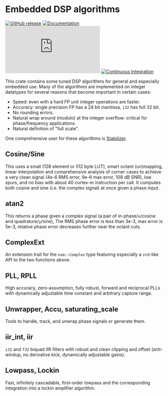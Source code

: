 # Embedded DSP algorithms

[![GitHub release](https://img.shields.io/github/v/release/quartiq/idsp?include_prereleases)](https://github.com/quartiq/idsp/releases)
[![Documentation](https://img.shields.io/badge/docs-online-success)](https://docs.rs/idsp)
[![QUARTIQ Matrix Chat](https://img.shields.io/matrix/quartiq:matrix.org)](https://matrix.to/#/#quartiq:matrix.org)
[![Continuous Integration](https://github.com/quartiq/idsp/actions/workflows/ci.yml/badge.svg)](https://github.com/quartiq/idsp/actions/workflows/ci.yml)

This crate contains some tuned DSP algorithms for general and especially embedded use.
Many of the algorithms are implemented on integer datatypes for several reasons that become important in certain cases:

* Speed: even with a hard FP unit integer operations are faster.
* Accuracy: single precision FP has a 24 bit mantissa, `i32` has full 32 bit.
* No rounding errors.
* Natural wrap around (modulo) at the integer overflow: critical for phase/frequency applications.
* Natural definition of "full scale".

One comprehensive user for these algorithms is [Stabilizer](https://github.com/quartiq/stabilizer).

## Cosine/Sine

This uses a small (128 element or 512 byte LUT), smart octant (un)mapping, linear interpolation and comprehensive analysis of corner cases to achieve a very clean signal (4e-6 RMS error, 9e-6 max error, 108 dB SNR), low spurs, and no bias with about 40 cortex-m instruction per call. It computes both cosine and sine (i.e. the complex signal) at once given a phase input.

## atan2

This returns a phase given a complex signal (a pair of in-phase/`x`/cosine and quadrature/`y`/sine), The RMS phase error is less than 3e-3, max error is 5e-3, relative phase error decreases further near the octant cuts.

## ComplexExt

An extension trait for the `num::Complex` type featuring especially a `std`-like API to the two functions above.

## PLL, RPLL

High accuracy, zero-assumption, fully robust, forward and reciprocal PLLs with dynamically adjustable time constant and arbitrary capture range.

## Unwrapper, Accu, saturating_scale

Tools to handle, track, and unwrap phase signals or generate them.

## iir_int, iir

`i32` and `f32` biquad IIR filters with robust and clean clipping and offset (anti-windup, no derivative kick, dynamically adjustable gains).

## Lowpass, Lockin

Fast, infinitely cascadable, first-order lowpass and the corresponding integration into a lockin amplifier algorithm.
